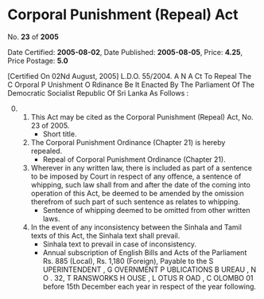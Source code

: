 # Corporal Punishment (Repeal) Act

No. **23** of **2005**

Date Certified: **2005-08-02**, Date Published: **2005-08-05**, Price: **4.25**, Price Postage: **5.0**

[Certified On 02Nd August, 2005]
L.D.O. 55/2004.
A N   A Ct   To   Repeal   The  C Orporal  P Unishment  O Rdinance
Be It Enacted By The Parliament Of The Democratic Socialist Republic Of Sri Lanka As Follows :

0. 
    1. This Act may be cited as the Corporal Punishment (Repeal) Act, No.  23  of 2005.
        - Short title.
    2. The Corporal Punishment Ordinance (Chapter 21) is hereby repealed.
        - Repeal of Corporal Punishment Ordinance (Chapter 21).
    3. Wherever in any written law, there is included as part of a sentence to be imposed by Court in respect of  any offence, a sentence of whipping, such law shall from and after the date of the coming into operation of this  Act, be deemed to be amended by the  omission therefrom of such part of such sentence as relates to whipping.
        - Sentence of whipping deemed to be omitted from other written laws.
    4. In the event of any inconsistency between the Sinhala and Tamil texts of this  Act, the Sinhala text shall prevail.
        - Sinhala text to prevail in case of inconsistency.
        - Annual subscription of English Bills and Acts of the Parliament Rs. 885 (Local), Rs. 1,180 (Foreign), Payable to the S UPERINTENDENT , G OVERNMENT   P UBLICATIONS  B UREAU , N O . 32, T RANSWORKS  H OUSE ,  L OTUS   R OAD ,  C OLOMBO  01  before  15th  December  each  year  in  respect of the year following.
